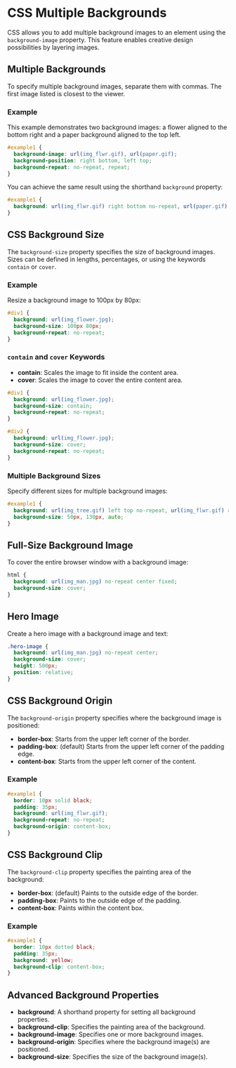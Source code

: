 # CSS Multiple Backgrounds
CSS allows you to add multiple background images to an element using the `background-image` property. This feature enables creative design possibilities by layering images.
## Multiple Backgrounds
To specify multiple background images, separate them with commas. The first image listed is closest to the viewer.
### Example
This example demonstrates two background images: a flower aligned to the bottom right and a paper background aligned to the top left.
```css
#example1 {
  background-image: url(img_flwr.gif), url(paper.gif);
  background-position: right bottom, left top;
  background-repeat: no-repeat, repeat;
}
```
You can achieve the same result using the shorthand `background` property:
```css
#example1 {
  background: url(img_flwr.gif) right bottom no-repeat, url(paper.gif) left top repeat;
}
```

## CSS Background Size

The `background-size` property specifies the size of background images. Sizes can be defined in lengths, percentages, or using the keywords `contain` or `cover`.

### Example
Resize a background image to 100px by 80px:

```css
#div1 {
  background: url(img_flower.jpg);
  background-size: 100px 80px;
  background-repeat: no-repeat;
}
```

### `contain` and `cover` Keywords

- **contain**: Scales the image to fit inside the content area.
- **cover**: Scales the image to cover the entire content area.

```css
#div1 {
  background: url(img_flower.jpg);
  background-size: contain;
  background-repeat: no-repeat;
}

#div2 {
  background: url(img_flower.jpg);
  background-size: cover;
  background-repeat: no-repeat;
}
```

### Multiple Background Sizes

Specify different sizes for multiple background images:

```css
#example1 {
  background: url(img_tree.gif) left top no-repeat, url(img_flwr.gif) right bottom no-repeat, url(paper.gif) left top repeat;
  background-size: 50px, 130px, auto;
}
```

## Full-Size Background Image

To cover the entire browser window with a background image:

```css
html {
  background: url(img_man.jpg) no-repeat center fixed;
  background-size: cover;
}
```

## Hero Image

Create a hero image with a background image and text:

```css
.hero-image {
  background: url(img_man.jpg) no-repeat center;
  background-size: cover;
  height: 500px;
  position: relative;
}
```

## CSS Background Origin

The `background-origin` property specifies where the background image is positioned:

- **border-box**: Starts from the upper left corner of the border.
- **padding-box**: (default) Starts from the upper left corner of the padding edge.
- **content-box**: Starts from the upper left corner of the content.

### Example

```css
#example1 {
  border: 10px solid black;
  padding: 35px;
  background: url(img_flwr.gif);
  background-repeat: no-repeat;
  background-origin: content-box;
}
```

## CSS Background Clip

The `background-clip` property specifies the painting area of the background:

- **border-box**: (default) Paints to the outside edge of the border.
- **padding-box**: Paints to the outside edge of the padding.
- **content-box**: Paints within the content box.

### Example

```css
#example1 {
  border: 10px dotted black;
  padding: 35px;
  background: yellow;
  background-clip: content-box;
}
```

## Advanced Background Properties

- **background**: A shorthand property for setting all background properties.
- **background-clip**: Specifies the painting area of the background.
- **background-image**: Specifies one or more background images.
- **background-origin**: Specifies where the background image(s) are positioned.
- **background-size**: Specifies the size of the background image(s).
